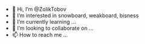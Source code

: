 - 👋 Hi, I’m @ZolikTobov
- 👀 I’m interested in snowboard, weakboard, bisness
- 🌱 I’m currently learning ...
- 💞️ I’m looking to collaborate on ...
- 📫 How to reach me ...

<!---
ZolikTobov/ZolikTobov is a ✨ special ✨ repository because its `README.md` (this file) appears on your GitHub profile.
You can click the Preview link to take a look at your changes.
--->
